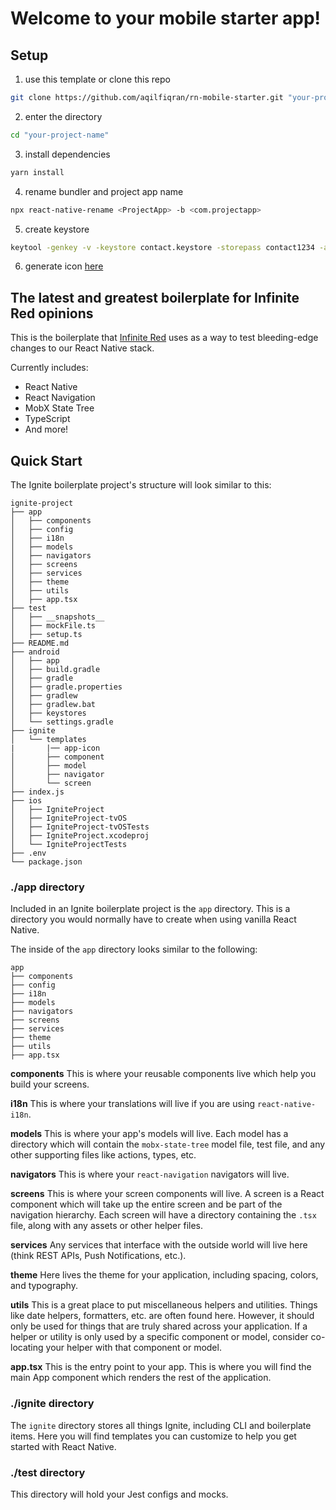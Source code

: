 # Welcome to your mobile starter app!

## Setup

1. use this template or clone this repo

```bash
git clone https://github.com/aqilfiqran/rn-mobile-starter.git "your-project-name"
```

2. enter the directory

```bash
cd "your-project-name"
```

3. install dependencies

```bash
yarn install
```

4. rename bundler and project app name

```bash
npx react-native-rename <ProjectApp> -b <com.projectapp>
```

5. create keystore

```bash
keytool -genkey -v -keystore contact.keystore -storepass contact1234 -alias contact -keypass contact1234 -keyalg RSA -keysize 2048 -validity 10000
```

6. generate icon [here](https://icon.kitchen/i/H4sIAAAAAAAAA02OsQrDMAxE%2F%2BW6Zu2StXOhkGylgxLLjokdBdtpKSH%2FXtulUA3i9Dh0t%2BNJbuOIdoeiMPcTe0aryUVuoE3%2FXvMJ68kwGgw%2FMIqTUMGlqhYnXSczbbqRnF1M8fGSuBi1uVKc%2Fz7fSKnq2ZFkRXtuEKyZUlWDpCS%2BSse6sKNkdRN9020YHSMzL2pzpf4dtKggVuUsKzHvFw94HB%2FD%2BmB44QAAAA%3D%3D)

## The latest and greatest boilerplate for Infinite Red opinions

This is the boilerplate that [Infinite Red](https://infinite.red) uses as a way to test bleeding-edge changes to our React Native stack.

Currently includes:

- React Native
- React Navigation
- MobX State Tree
- TypeScript
- And more!

## Quick Start

The Ignite boilerplate project's structure will look similar to this:

```
ignite-project
├── app
│   ├── components
│   ├── config
│   ├── i18n
│   ├── models
│   ├── navigators
│   ├── screens
│   ├── services
│   ├── theme
│   ├── utils
│   ├── app.tsx
├── test
│   ├── __snapshots__
│   ├── mockFile.ts
│   ├── setup.ts
├── README.md
├── android
│   ├── app
│   ├── build.gradle
│   ├── gradle
│   ├── gradle.properties
│   ├── gradlew
│   ├── gradlew.bat
│   ├── keystores
│   └── settings.gradle
├── ignite
│   └── templates
|       |── app-icon
│       ├── component
│       ├── model
│       ├── navigator
│       └── screen
├── index.js
├── ios
│   ├── IgniteProject
│   ├── IgniteProject-tvOS
│   ├── IgniteProject-tvOSTests
│   ├── IgniteProject.xcodeproj
│   └── IgniteProjectTests
├── .env
└── package.json

```

### ./app directory

Included in an Ignite boilerplate project is the `app` directory. This is a directory you would normally have to create when using vanilla React Native.

The inside of the `app` directory looks similar to the following:

```
app
├── components
├── config
├── i18n
├── models
├── navigators
├── screens
├── services
├── theme
├── utils
├── app.tsx
```

**components**
This is where your reusable components live which help you build your screens.

**i18n**
This is where your translations will live if you are using `react-native-i18n`.

**models**
This is where your app's models will live. Each model has a directory which will contain the `mobx-state-tree` model file, test file, and any other supporting files like actions, types, etc.

**navigators**
This is where your `react-navigation` navigators will live.

**screens**
This is where your screen components will live. A screen is a React component which will take up the entire screen and be part of the navigation hierarchy. Each screen will have a directory containing the `.tsx` file, along with any assets or other helper files.

**services**
Any services that interface with the outside world will live here (think REST APIs, Push Notifications, etc.).

**theme**
Here lives the theme for your application, including spacing, colors, and typography.

**utils**
This is a great place to put miscellaneous helpers and utilities. Things like date helpers, formatters, etc. are often found here. However, it should only be used for things that are truly shared across your application. If a helper or utility is only used by a specific component or model, consider co-locating your helper with that component or model.

**app.tsx** This is the entry point to your app. This is where you will find the main App component which renders the rest of the application.

### ./ignite directory

The `ignite` directory stores all things Ignite, including CLI and boilerplate items. Here you will find templates you can customize to help you get started with React Native.

### ./test directory

This directory will hold your Jest configs and mocks.
